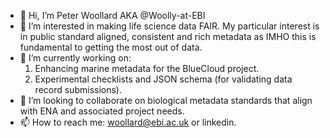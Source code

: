 - 👋 Hi, I’m Peter Woollard AKA @Woolly-at-EBI
- 👀 I’m interested in making life science data FAIR. My particular interest is in public standard aligned, consistent and rich metadata as IMHO this is fundamental to getting the most out of data. 
- 🌱 I’m currently working on:
  1) Enhancing marine metadata for the BlueCloud project.
  2) Experimental checklists and JSON schema (for validating data record submissions).
- 💞️ I’m looking to collaborate on biological metadata standards that align with ENA and associated project needs.
- 📫 How to reach me:  woollard@ebi.ac.uk or linkedin.

<!---
Woolly-at-EBI/Woolly-at-EBI is a ✨ special ✨ repository because its `README.md` (this file) appears on your GitHub profile.
You can click the Preview link to take a look at your changes.
--->
